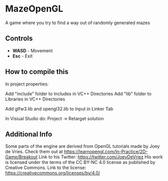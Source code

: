 # MazeOpenGL

A game where you try to find 
a way out of randomly generated mazes

## Controls

* **WASD** - Movement
* **Esc** - Exit

## How to compile this

In project properties:

Add "include" folder to Includes in VC++ Directories
Add "lib" folder to Libraries in VC++ Directories

Add glfw3.lib and opengl32.lib to Input in Linker Tab

In Visiual Studio do:  Project -> Retarget solution

## Additional Info

Some parts of the engine are derived from OpenGL tutorials
made by Joey de Vries. Check them out at https://learnopengl.com/In-Practice/2D-Game/Breakout
Link to his Twitter: https://twitter.com/JoeyDeVriez
His work is licensed under the terms of the CC BY-NC 4.0 license as published by Creative Commons.
Link to the license: https://creativecommons.org/licenses/by/4.0/
